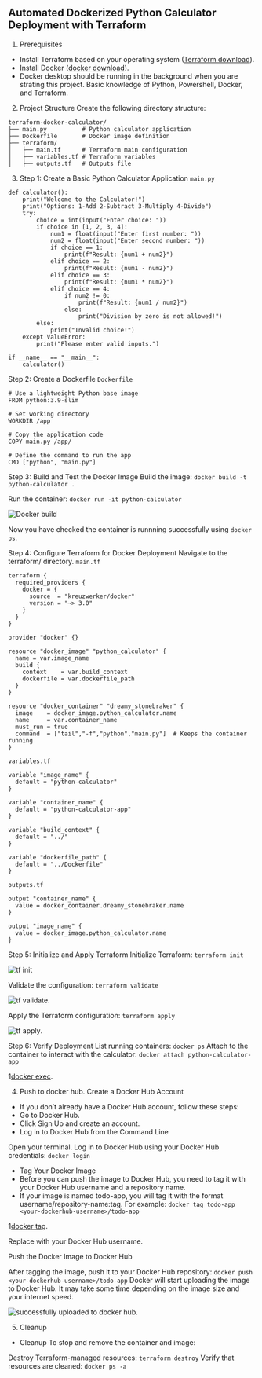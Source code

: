 ## Automated Dockerized Python Calculator Deployment with Terraform


1. Prerequisites
- Install Terraform based on your operating system ([Terraform download](https://developer.hashicorp.com/terraform/install)).
- Install Docker ([docker download](https://www.docker.com/products/docker-desktop/)).
- Docker desktop should be running in the background when you are strating this project.
Basic knowledge of Python, Powershell, Docker, and Terraform.

2. Project Structure
Create the following directory structure:

```
terraform-docker-calculator/
├── main.py          # Python calculator application
├── Dockerfile       # Docker image definition
├── terraform/
│   ├── main.tf      # Terraform main configuration
│   ├── variables.tf # Terraform variables
│   ├── outputs.tf   # Outputs file
```
3. Step 1: Create a Basic Python Calculator Application `main.py`

```
def calculator():
    print("Welcome to the Calculator!")
    print("Options: 1-Add 2-Subtract 3-Multiply 4-Divide")
    try:
        choice = int(input("Enter choice: "))
        if choice in [1, 2, 3, 4]:
            num1 = float(input("Enter first number: "))
            num2 = float(input("Enter second number: "))
            if choice == 1:
                print(f"Result: {num1 + num2}")
            elif choice == 2:
                print(f"Result: {num1 - num2}")
            elif choice == 3:
                print(f"Result: {num1 * num2}")
            elif choice == 4:
                if num2 != 0:
                    print(f"Result: {num1 / num2}")
                else:
                    print("Division by zero is not allowed!")
        else:
            print("Invalid choice!")
    except ValueError:
        print("Please enter valid inputs.")

if __name__ == "__main__":
    calculator()
```

Step 2: Create a Dockerfile `Dockerfile`
```
# Use a lightweight Python base image
FROM python:3.9-slim

# Set working directory
WORKDIR /app

# Copy the application code
COPY main.py /app/

# Define the command to run the app
CMD ["python", "main.py"]
```

Step 3: Build and Test the Docker Image
Build the image:
```docker build -t python-calculator .```

Run the container:
```docker run -it python-calculator```

![Docker build](https://github.com/Pranith1Kumar/Devops_shelf/blob/49a22059c298fa2579e55662deb2b984998c701a/Beginner/terraform-projects/Terraform-calc/Terraform-calc-imgs/docker%20build.png)

Now you have checked the container is runnning successfully using `docker ps`.

Step 4: Configure Terraform for Docker Deployment
Navigate to the terraform/ directory. 
`main.tf`
```
terraform {
  required_providers {
    docker = {
      source  = "kreuzwerker/docker"
      version = "~> 3.0"
    }
  }
}

provider "docker" {}

resource "docker_image" "python_calculator" {
  name = var.image_name
  build {
    context    = var.build_context
    dockerfile = var.dockerfile_path
  }
}

resource "docker_container" "dreamy_stonebraker" {
  image    = docker_image.python_calculator.name
  name     = var.container_name
  must_run = true
  command  = ["tail","-f","python","main.py"]  # Keeps the container running
}
```
`variables.tf`

```
variable "image_name" {
  default = "python-calculator"
}

variable "container_name" {
  default = "python-calculator-app"
}

variable "build_context" {
  default = "../"
}

variable "dockerfile_path" {
  default = "../Dockerfile"
}
```

`outputs.tf`
```
output "container_name" {
  value = docker_container.dreamy_stonebraker.name
}

output "image_name" {
  value = docker_image.python_calculator.name
}
```

Step 5: Initialize and Apply Terraform
Initialize Terraform:
```terraform init```

![tf init](https://github.com/Pranith1Kumar/Devops_shelf/blob/49a22059c298fa2579e55662deb2b984998c701a/Beginner/terraform-projects/Terraform-calc/Terraform-calc-imgs/init.png)

Validate the configuration:
```terraform validate```

![tf validate](https://github.com/Pranith1Kumar/Devops_shelf/blob/49a22059c298fa2579e55662deb2b984998c701a/Beginner/terraform-projects/Terraform-calc/Terraform-calc-imgs/validate.png).

Apply the Terraform configuration:
```terraform apply```

![tf apply](https://github.com/Pranith1Kumar/Devops_shelf/blob/49a22059c298fa2579e55662deb2b984998c701a/Beginner/terraform-projects/Terraform-calc/Terraform-calc-imgs/apply.png).

Step 6: Verify Deployment
List running containers:
```docker ps```
Attach to the container to interact with the calculator:
```docker attach python-calculator-app```

1[docker exec](https://github.com/Pranith1Kumar/Devops_shelf/blob/49a22059c298fa2579e55662deb2b984998c701a/Beginner/terraform-projects/Terraform-calc/Terraform-calc-imgs/attach-exec.png).


4. Push to docker hub.
Create a Docker Hub Account
- If you don’t already have a Docker Hub account, follow these steps:
- Go to Docker Hub.
- Click Sign Up and create an account.
- Log in to Docker Hub from the Command Line

Open your terminal.
Log in to Docker Hub using your Docker Hub credentials:
```docker login```

- Tag Your Docker Image
- Before you can push the image to Docker Hub, you need to tag it with your Docker Hub username and a repository name.
- If your image is named todo-app, you will tag it with the format username/repository-name:tag. For example:
```docker tag todo-app <your-dockerhub-username>/todo-app```

1[docker tag](https://github.com/Pranith1Kumar/Devops_shelf/blob/49a22059c298fa2579e55662deb2b984998c701a/Beginner/terraform-projects/Terraform-calc/Terraform-calc-imgs/docker%20hub1.png).

Replace <your-dockerhub-username> with your Docker Hub username.

Push the Docker Image to Docker Hub

After tagging the image, push it to your Docker Hub repository:
```docker push <your-dockerhub-username>/todo-app```
Docker will start uploading the image to Docker Hub. It may take some time depending on the image size and your internet speed.

![successfully uploaded to docker hub](https://github.com/Pranith1Kumar/Devops_shelf/blob/49a22059c298fa2579e55662deb2b984998c701a/Beginner/terraform-projects/Terraform-calc/Terraform-calc-imgs/docker%20hub%202.png).

5. Cleanup
- Cleanup
To stop and remove the container and image:

Destroy Terraform-managed resources:
```terraform destroy```
Verify that resources are cleaned:
```docker ps -a```
